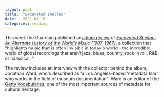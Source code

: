 ```yaml
---
layout: post
title:  "Excavated shellac"
date:   2021-01-19
categories: reading
---
```


This week the Guardian published an [album review](https://www.theguardian.com/music/2021/jan/26/kyrgyzstan-ballads-okinawan-folk-ugandan-hymns-the-album-rewriting-global-music-history-excavated-shellac) of [_Excavated Shellac: An Alternate History of the World’s Music (1907-1967)_](https://www.theguardian.com/music/2021/jan/26/kyrgyzstan-ballads-okinawan-folk-ugandan-hymns-the-album-rewriting-global-music-history-excavated-shellac), a collection that "highlights music that is often invisible in today's world - the incredible world of global recordings that aren't jazz, blues, country, rock ‘n roll, R&B, or 'classical.'"

The review includes an interview with the collector behind the album, Jonathan Ward, who's described as "a Los Angeles-based 'metadata tsar' who works in the field of museum documentation". Ward is an editor of the [Getty Vocabularies](http://www.getty.edu/research/tools/vocabularies/index.html), one of the most important sources of metadata for cultural heritage.
